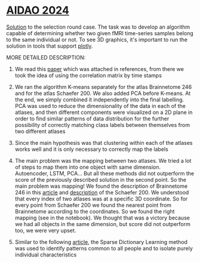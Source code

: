 # [AIDAO 2024](https://education.yandex.ru/aidao)
[Solution](./AIDAO.ipynb) to the selection round case. The task was to develop an algorithm capable of determining whether two given fMRI time-series samples belong to the same individual or not. To see 3D graphics, it's important to run the solution in tools that support [plotly](https://github.com/plotly/plotly.py). 

MORE DETAILED DESCRIPTION:

1.	We read this [paper](https://onlinelibrary.wiley.com/doi/10.1002/hbm.26561) which was attached in references, from there we took the idea of using the correlation matrix by time stamps
   
2.	We ran the algorithm K-means separately for the atlas Brainnetome 246 and for the atlas Schaefer 200. We also added PCA before K-means. At the end, we simply combined it independently into the final labelling. PCA was used to reduce the dimensionality of the data in each of the atlases, and then different components were visualized on a 2D plane in order to find similar patterns of data distribution for the further possibility of correctly matching class labels between themselves from two different atlases

3.	Since the main hypothesis was that clustering within each of the atlases works well and it is only necessary to correctly map the labels

4.	The main problem was the mapping between two atlases. We tried a lot of steps to map them into one object with same dimension. Autoencoder, LSTM, PCA… But all these methods did not outperform the score of the previously described solution in the second point. So the main problem was mapping! We found the description of Brainnetome 246 in this [article](https://www.researchgate.net/publication/303558797_The_Human_Brainnetome_Atlas_A_New_Brain_Atlas_Based_on_Connectional_Architecture) and [description](http://braph.org/download/schaefer200-atlas-txt/?wpdmdl=147989&refresh=670a4c0265cd91728728066) of the Schaefer 200. We understood that every index of two atlases was at a specific 3D coordinate. So for every point from Schaefer 200 we found the nearest point from Brainnetome according to the coordinates. So we found the right mapping (see in the notebook). We thought that was a victory because we had all objects in the same dimension, but score did not outperform too, we were very upset.

5.	Similar to the following [article](https://arxiv.org/pdf/2006.09928), the Sparse Dictionary Learning method was used to identify patterns common to all people and to isolate purely individual characteristics

